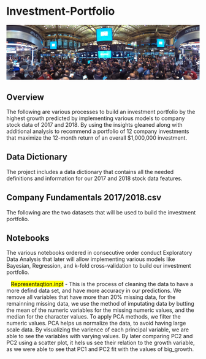 # Investment-Portfolio

![](banner_project.jpg)

## Overview
The following are various processes to build an investment portfolio by the highest growth predicted by implementing various models to company stock data of 2017 and 2018. By using the insights gleaned along with additional analysis to recommend a portfolio of 12 company investments that maximize the 12-month return of an overall \$1,000,000 investment.

## Data Dictionary
The project includes a data dictionary that contains all the needed definitions and information for our 2017 and 2018 stock data features.

## Company Fundamentals 2017/2018.csv
The following are the two datasets that will be used to build the investment portfolio. 

## Notebooks
The various notebooks ordered in consecutive order conduct Exploratory Data Analysis that later will allow implementing various models like Bayesian, Regression, and k-fold cross-validation to build our investment portfolio.

&nbsp;&nbsp; <mark>Representaqtion.inpt</mark>
      - This is the process of cleaning the data to have a more defind data set, and have more accuracy in our predictions. We remove all variables that have more than 20% missing data, for the remainning missing data, we use the method of imputating data by butting the mean of the numeric variables for the missing numeric values, and the median for the character values. To apply PCA methods, we filter the numeric values. PCA helps us normalize the data, to avoid having large scale data. By visualizing the varience of each principal variable, we are able to see the variables with varying values. By later comparing PC2 and PC2 using a scatter plot, it hels us see their relation to the growth variable, as we were able to see that PC1 and PC2 fit with the values of big_growth.

